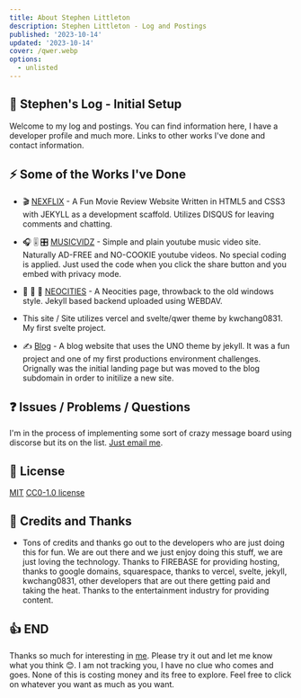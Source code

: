 ```yaml
---
title: About Stephen Littleton
description: Stephen Littleton - Log and Postings
published: '2023-10-14'
updated: '2023-10-14'
cover: /qwer.webp
options:
  - unlisted
---
```

<script lang="en">
  import Confetti from 'svelte-confetti'
</script>

 <Confetti infinite />

## 🎉 Stephen's Log - Initial Setup

Welcome to my log and postings. You can find information here, I have a developer profile and much more. Links to other works I've done and contact information.

## ⚡ Some of the Works I've Done

- 🎬 [NEXFLIX](https://nexflix.stephenlittleton.com/intro.html) - A Fun Movie Review Website Written in HTML5 and CSS3 with JEKYLL as a development scaffold. Utilizes DISQUS for leaving comments and chatting. 

- 🎧 🎚 🎛 [MUSICVIDZ](https://musicvidz.stephenlittleton.com/) - Simple and plain youtube music video site. Naturally AD-FREE and NO-COOKIE youtube videos. No special coding is applied. Just used the code when you click the share button and you embed with privacy mode. 

- 🧮 📱 🧪 [NEOCITIES](https://stephen730.neocities.org) - A Neocities page, throwback to the old windows style. Jekyll based backend uploaded using WEBDAV. 

-  This site / Site utilizes vercel and svelte/qwer theme by kwchang0831. My first svelte project.

- ✍️ [Blog](https://blog.stephenlittleton.com) - A blog website that uses the UNO theme by jekyll. It was a fun project and one of my first productions environment challenges. Orignally was the initial landing page but was moved to the blog subdomain in order to initilize a new site.

## ❓ Issues / Problems / Questions

I'm in the process of implementing some sort of crazy message board using discorse but its on the list. [Just email me](mailto:stephen@stephenlittleton.com).

## 📝 License

[MIT](https://github.com/stephenxxxx/sllog/blob/main/LICENSE)
[CC0-1.0 license ](https://github.com/stephenlittleton/sllog/blob/main/LICENSE)

## 🙏 Credits and Thanks

- Tons of credits and thanks go out to the developers who are just doing this for fun. We are out there and we just enjoy doing this stuff, we are just loving the technology. Thanks to FIREBASE for providing hosting, thanks to google domains, squarespace, thanks to vercel, svelte, jekyll, kwchang0831, other developers that are out there getting paid and taking the heat. Thanks to the entertainment industry for providing content. 

## 👍 END

Thanks so much for interesting in [me](https://flickr.com/stephen730). Please try it out and let me know what you think 😊. I am not tracking you, I have no clue who comes and goes. None of this is costing money and its free to explore. Feel free to click on whatever you want as much as you want.
